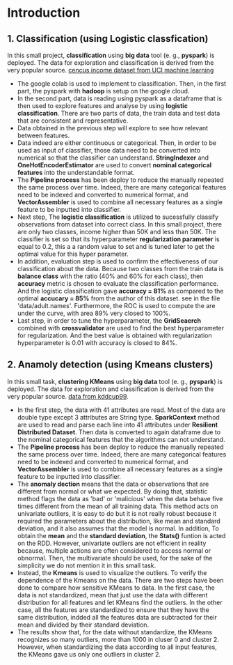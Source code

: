 
# Introduction
## 1. Classification (using Logistic classfication)
In this small project, **classification** using **big data** tool (e. g., **pyspark**) is deployed. The data for exploration and classification is derived from the very popular source. [cencus income dataset from UCI machine learning](https://archive.ics.uci.edu/ml/machine-learning-databases/adult/)
- The google colab is used to implement to classification. Then, in the first part, the pyspark with **hadoop** is setup on the google cloud.
- In the second part, data is reading using pyspark as a dataframe that is then used to explore features and analyse by using **logistic classification**. There are two parts of data, the train data and test data that are consistent and representative. 
- Data obtained in the previous step will explore to see how relevant between features. 
- Data indeed are either continuous or categorical. Then, in order to be used as input of classifier, those data need to be converted into numerical so that the classifier can understand. **StringIndexer** and **OneHotEncoderEstimator** are used to convert **nominal categorical features** into the understandable format.
- The **Pipeline process** has been deploy to reduce the manually repeated the same process over time. Indeed, there are many categorical features need to be indexed and converted to numerical format, and **VectorAssembler** is used to combine all necessary features as a single feature to be inputted into classifier.
- Next step, The **logistic classification** is utilized to sucessfully classify observations from dataset into correct class. In this small project, there are only two classes, income higher than 50K and less than 50K. The classifier is set so that its hyperparameter **regularization parameter** is equal to 0.2, this a a random value to set and is tuned later to get the optimal value for this hyper parameter. 
- In addition, evaluation step is used to confirm the effectiveness of our classification about the data. Because two classes from the train data is **balance class** with the ratio (40% and 60% for each class), then **accuracy** metric is chosen to evaluate the classification performance. And the logistic classification gave **accuracy = 81%** as compared to the optimal **accucary = 85%** from the author of this dataset. see in the file 'data/adult.names'. Furthermore, the ROC is used to compute the are under the curve, with area 89% very closed to 100%.
- Last step, in order to tune the hyperparameter, the **GridSeaerch** combined with **crossvalidator** are used to find the best hyperparameter for regularization. And the best value is obtained with regularization hyperparameter is 0.01 with accuracy is closed to 84%.        
 
## 2. Anamoly detection (using Kmeans clusters) 
In this small task, **clustering KMeans** using **big data** tool (e. g., **pyspark**) is deployed. The data for exploration and classification is derived from the very popular source. [data from kddcup99](http://kdd.ics.uci.edu/databases/kddcup99/kddcup99.html).

- In the first step, the data with 41 attributes are read. Most of the data are double type except 3 attributes are String type. **SparkContext** method are used to read and parse each line into 41 attributes under **Resilient Distributed Dataset**. Then data is converted to again dataframe due to the nominal categorical features that the algorithms can not understand. 
- The **Pipeline process** has been deploy to reduce the manually repeated the same process over time. Indeed, there are many categorical features need to be indexed and converted to numerical format, and **VectorAssembler** is used to combine all necessary features as a single feature to be inputted into classifier.
- The **anomaly dection** means that the data or observations that are different from normal or what we expected. By doing that, statistic method flags the data as 'bad' or 'malicious' when the data behave five times different from the mean of all training data. This method acts on univariate outliers, it is easy to do but it is not really robust because it required the parameters about the distribution, like mean and standard deviation, and it also assumes that the model is normal. In addition, To obtain the **mean** and the **standard deviation**, the **Stats()** funtion is acted on the RDD. However, univariate outliers are not efficient in reality because, multiple actions are often considered to access normal or obnormal. Then, the multivariate should be used, for the sake of the simplicity we do not mention it in this small task.
- Instead, the **Kmeans** is used to visualize the outliers. To verify the dependence of the Kmeans on the data. There are two steps have been done to compare how sensitive KMeans to data. In the first case, the data is not standardized, mean that just use the data with different distribution for all features and let KMeans find the outliers. In the other case, all the features are standardized to ensure that they have the same distribution, indded all the features data are subtracted for their mean and divided by their standard deviation.
- The results show that, for the data without standardize, the KMeans recognizes so many outliers, more than 1000 in cluser 0 and cluster 2. However, when standardizing the data according to all input features, the KMeans gave us only one outliers in cluster 2.  
